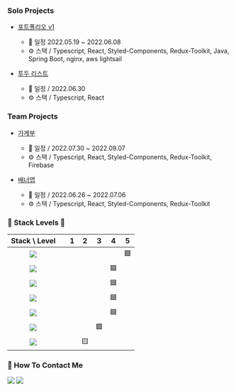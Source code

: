 ### Solo Projects
- [포트폴리오 v1](https://github.com/Doosies/portfolio/)
  - 📆 일정 2022.05.19 ~ 2022.06.08
  - ⚙️ 스택 / Typescript, React, Styled-Components, Redux-Toolkit, Java, Spring Boot, nginx, aws lightsail  

- [투두 리스트](https://github.com/Doosies/todoList-page/)
  - 📆 일정 / 2022.06.30
  - ⚙️ 스택 / Typescript, React

### Team Projects
- [가계부](https://github.com/preCrew/account_book)
  - 📆 일정 / 2022.07.30 ~ 2022.09.07  
  - ⚙️ 스택 / Typescript, React, Styled-Components, Redux-Toolkit, Firebase 
  
- [배너앱](https://github.com/preCrew/banner_create_app)
  - 📆 일정 / 2022.06.26 ~ 2022.07.06
  - ⚙️ 스택 / Typescript, React, Styled-Components, Redux-Toolkit 

### 💪 Stack Levels 💪
|Stack \ Level|| 1 | 2 | 3 | 4 | 5|
|:---:|:---:|:---:|:---:|:---:|:---:|:---:|
![](https://img.shields.io/badge/Javascript-F7DF1E?&style=style=for-the-badge&logo=Javascript&logoColor=white)||  |  |  |  | 🟪 |
![](https://img.shields.io/badge/Typescript-3178C6?&style=style=for-the-badge&logo=Typescript&logoColor=white)||  |  |  | 🟦 |  |
![](https://img.shields.io/badge/React-61DAFB?&style=style=for-the-badge&logo=React&logoColor=white)          ||  |  |  | 🟦 |  |
![](https://img.shields.io/badge/Redux-764ABC?&style=style=for-the-badge&logo=Redux&logoColor=white)          ||  |  |  | 🟦 |  |
![](https://img.shields.io/badge/Html5-E34F26?&style=style=for-the-badge&logo=Html5&logoColor=white)          ||  |  |  | 🟦 |  |
![](https://img.shields.io/badge/Css3-1572B6?&style=style=for-the-badge&logo=Css3&logoColor=white)            ||  |  | 🟩 |  |  |
![](https://img.shields.io/badge/MySQL-4479A1?&style=style=for-the-badge&logo=MySQL&logoColor=white)          ||  | 🟨 |  |  |  |

### 👀 How To Contact Me
[![](https://img.shields.io/badge/TechBlog-20C997?&style=style=for-the-badge&logo=Velog&logoColor=white)](https://velog.io/@song961003)
[![](https://img.shields.io/badge/SendMail-EA4335?&style=style=for-the-badge&logo=Gmail&logoColor=white)](mailto:song961003@gmail.com)
